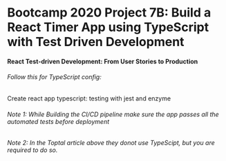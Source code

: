 # Bootcamp 2020 Project 7B: Build a React Timer App using TypeScript with Test Driven Development

#### React Test-driven Development: From User Stories to Production

###### Follow this for TypeScript config:
Create react app typescript: testing with jest and enzyme

###### Note 1: While Building the CI/CD pipeline make sure the app passes all the automated tests before deployment

###### Note 2: In the Toptal article above they donot use TypeScipt, but you are required to do so.
